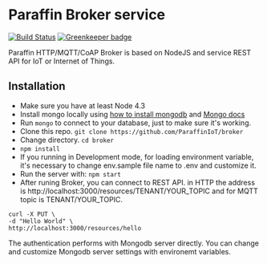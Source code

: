 # Paraffin Broker service

[![Build Status](https://travis-ci.org/ParaffinIoT/broker.svg)](https://travis-ci.com/ParaffinIoT/broker) [![Greenkeeper badge](https://badges.greenkeeper.io/ParaffinIoT/broker.svg)](https://greenkeeper.io/)

Paraffin HTTP/MQTT/CoAP Broker is based on NodeJS and service REST API for IoT or Internet of Things.

## Installation
* Make sure you have at least Node 4.3
* Install mongo locally using [how to install mongodb](https://www.digitalocean.com/community/tutorials/how-to-install-mongodb-on-ubuntu-18-04) and [Mongo docs](https://docs.mongodb.com/manual/administration/install-community/)
* Run `mongo` to connect to your database, just to make sure it's working.
* Clone this repo. `git clone https://github.com/ParaffinIoT/broker`
* Change directory. `cd broker`
* `npm install`
* If you running in Development mode, for loading environment variable, it's necessary to change env.sample file name to .env and customize it.
* Run the server with: `npm start`
* After runing Broker, you can connect to REST API. in HTTP the address is http://localhost:3000/resources/TENANT/YOUR_TOPIC and for MQTT topic is TENANT/YOUR_TOPIC.

```
curl -X PUT \
-d "Hello World" \
http://localhost:3000/resources/hello
```

The authentication performs with Mongodb server directly. You can change and customize Mongodb server settings with environemt variables.
